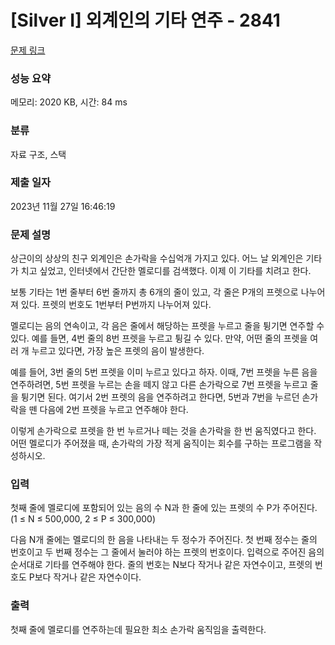 # [Silver I] 외계인의 기타 연주 - 2841 

[문제 링크](https://www.acmicpc.net/problem/2841) 

### 성능 요약

메모리: 2020 KB, 시간: 84 ms

### 분류

자료 구조, 스택

### 제출 일자

2023년 11월 27일 16:46:19

### 문제 설명

<p>상근이의 상상의 친구 외계인은 손가락을 수십억개 가지고 있다. 어느 날 외계인은 기타가 치고 싶었고, 인터넷에서 간단한 멜로디를 검색했다. 이제 이 기타를 치려고 한다.</p>

<p>보통 기타는 1번 줄부터 6번 줄까지 총 6개의 줄이 있고, 각 줄은 P개의 프렛으로 나누어져 있다. 프렛의 번호도 1번부터 P번까지 나누어져 있다.</p>

<p>멜로디는 음의 연속이고, 각 음은 줄에서 해당하는 프렛을 누르고 줄을 튕기면 연주할 수 있다. 예를 들면, 4번 줄의 8번 프렛을 누르고 튕길 수 있다. 만약, 어떤 줄의 프렛을 여러 개 누르고 있다면, 가장 높은 프렛의 음이 발생한다.</p>

<p>예를 들어, 3번 줄의 5번 프렛을 이미 누르고 있다고 하자. 이때, 7번 프렛을 누른 음을 연주하려면, 5번 프렛을 누르는 손을 떼지 않고 다른 손가락으로 7번 프렛을 누르고 줄을 튕기면 된다. 여기서 2번 프렛의 음을 연주하려고 한다면, 5번과 7번을 누르던 손가락을 뗀 다음에 2번 프렛을 누르고 연주해야 한다.</p>

<p>이렇게 손가락으로 프렛을 한 번 누르거나 떼는 것을 손가락을 한 번 움직였다고 한다. 어떤 멜로디가 주어졌을 때, 손가락의 가장 적게 움직이는 회수를 구하는 프로그램을 작성하시오.</p>

### 입력 

 <p>첫째 줄에 멜로디에 포함되어 있는 음의 수 N과 한 줄에 있는 프렛의 수 P가 주어진다. (1 ≤ N ≤ 500,000, 2 ≤ P ≤ 300,000)</p>

<p>다음 N개 줄에는 멜로디의 한 음을 나타내는 두 정수가 주어진다. 첫 번째 정수는 줄의 번호이고 두 번째 정수는 그 줄에서 눌러야 하는 프렛의 번호이다. 입력으로 주어진 음의 순서대로 기타를 연주해야 한다. 줄의 번호는 N보다 작거나 같은 자연수이고, 프렛의 번호도 P보다 작거나 같은 자연수이다.</p>

### 출력 

 <p>첫째 줄에 멜로디를 연주하는데 필요한 최소 손가락 움직임을 출력한다.</p>

